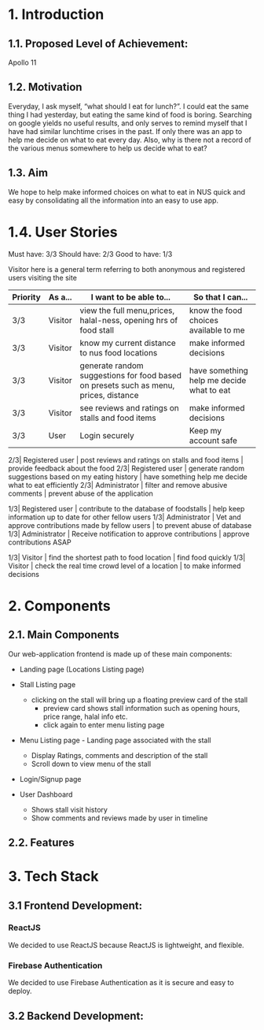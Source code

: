 # 1. Introduction

## 1.1. Proposed Level of Achievement:

Apollo 11

## 1.2. Motivation 
Everyday, I ask myself, “what should I eat for lunch?”. I could eat the same thing I had yesterday, but eating the same kind of food is boring. 
Searching on google yields no useful results, and only serves to remind myself that I have had similar lunchtime crises in the past. If only there was an app to help me decide on what to eat every day. 
Also, why is there not a record of the various menus somewhere to help us decide what to eat?

## 1.3. Aim 
We hope to help make informed choices on what to eat in NUS quick and easy by consolidating all the information into an easy to use app.

# 1.4. User Stories

Must have: 3/3
Should have: 2/3
Good to have: 1/3

Visitor here is a general term referring to both anonymous and registered users visiting the site

Priority|As a...| I want to be able to... | So that I can...
--------|-------|-------------------------|------------------
3/3| Visitor | view the full menu,prices, halal-ness, opening hrs of food stall | know the food choices available to me
3/3| Visitor | know my current distance to nus food locations | make informed decisions
3/3| Visitor | generate random suggestions for food based on presets such as menu, prices, distance| have something help me decide what to eat
3/3| Visitor | see reviews and ratings on stalls and food items | make informed decisions
3/3| User | Login securely | Keep my account safe

2/3| Registered user | post reviews and ratings on stalls and food items | provide feedback about the food
2/3| Registered user | generate random suggestions based on my eating history | have something help me decide what to eat efficiently
2/3| Administrator | filter and remove abusive comments | prevent abuse of the application

1/3| Registered user | contribute to the database of foodstalls | help keep information up to date for other fellow users
1/3| Administrator | Vet and approve contributions made by fellow users | to prevent abuse of database
1/3| Administrator | Receive notification to approve contributions | approve contributions ASAP

1/3| Visitor | find the shortest path to food location | find food quickly
1/3| Visitor | check the real time crowd level of a location | to make informed decisions


# 2. Components

## 2.1. Main Components

Our web-application frontend is made up of these main components:

* Landing page (Locations Listing page)
* Stall Listing page 
	* clicking on the stall will bring up a floating preview card of the stall
		* preview card shows stall information such as opening hours, price range, halal info etc.
		* click again to enter menu listing page

* Menu Listing page - Landing page associated with the stall
	* Display Ratings, comments and description of the stall
	* Scroll down to view menu of the stall

* Login/Signup page
* User Dashboard
	* Shows stall visit history
	* Show comments and reviews made by user in timeline

## 2.2. Features

# 3. Tech Stack

## 3.1 Frontend Development:

### ReactJS

We decided to use ReactJS because ReactJS is lightweight, and flexible.

### Firebase Authentication

We decided to use Firebase Authentication as it is secure and easy to deploy.

## 3.2 Backend Development:



